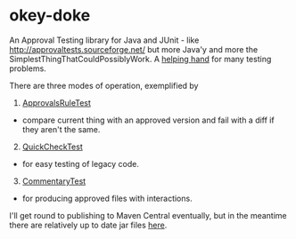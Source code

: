 okey-doke
=========

An Approval Testing library for Java and JUnit - like http://approvaltests.sourceforge.net/ but more Java'y
and more the SimplestThingThatCouldPossiblyWork. A [helping hand](http://youtu.be/EbqaxWjIgOg) for many testing problems.


There are three modes of operation, exemplified by

1. [ApprovalsRuleTest](https://github.com/dmcg/okey-doke/blob/master/src/test/java/org/rococoa/okeydoke/junit/ApprovalsRuleTest.java)
 - compare current thing with an approved version and fail with a diff if they aren't the same.
2. [QuickCheckTest](https://github.com/dmcg/okey-doke/blob/master/src/test/java/org/rococoa/okeydoke/junit/QuickCheckTest.java)
 - for easy testing of legacy code.
3. [CommentaryTest](https://github.com/dmcg/okey-doke/blob/master/src/test/java/org/rococoa/okeydoke/CommentaryTest.java)
 - for producing approved files with interactions.

I'll get round to publishing to Maven Central eventually, but in the meantime there are relatively up to date jar files
[here](http://oneeyedmen.com/okeydoke).

